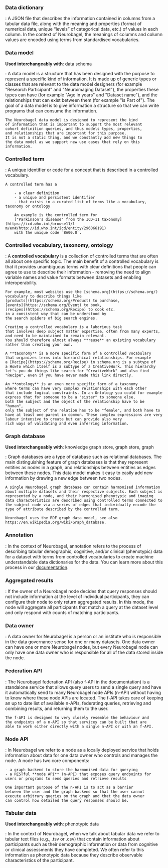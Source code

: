 ### Data dictionary
:   A JSON file that describes the information contained in columns from a tabular data file, 
    along with the meaning and properties (format of numerical data, unique “levels” 
    of categorical data, etc.) of values in each column. In the context of Neurobagel, 
    the meanings of columns and column values are encoded using terms from standardised vocabularies.

### Data model
**Used interchangeably with**: data schema

:   A data model is a structure that has been designed with the 
    purpose to represent a specific kind of information. 
    It is made up of generic types or classes that are relevant
    to the data model designers (for example "Research Participant"
    and "Neuroimaging Dataset"), the properties these types can
    have (for example "Age in years" and "Dataset name"), and the 
    relationships that can exist between them (for example "is Part of").
    The goal of a data model is to give information a structure
    so that we can write programs that can consume the information.

    The Neurobagel data model is designed to represent the kind
    of information that is important to support the most relevant
    cohort definition queries, and thus models types, properties,
    and relationships that are important for this purpose.
    It is not a static thing, and we constantly add new things to 
    the data model as we support new use cases that rely on this
    information.

### Controlled term
:   A unique identifier or code for a concept that is described in a controlled vocabulary.

    A controlled term has a 

        - a clear definition
        - a unique and persistent identifier
        - that exists in a curated list of terms like a vocabulary, taxonomy or ontology

        An example is the controlled term for 
        ["Parkinson's disease" from the ICD-11 taxonomy](https://icd.who.int/browse11/l-m/en#/http://id.who.int/icd/entity/296066191)
        with the unique code `8A00.0`.

### Controlled vocabulary, taxonomy, ontology
:   A **controlled vocabulary** is a collection of controlled terms that
    are often all about one specific topic. The main benefit of a 
    controlled vocabulary is that it provides unambiguous terms with
    clear definitions that people can agree to use to describe their
    information - removing the need to align variable names and value
    formats between datasets and enabling interoperability. 

    For example, most websites use the [schema.org](https://schema.org/)
    vocabulary to describe things like 
    [products](https://schema.org/Product) to purchase, 
    [events](https://schema.org/Event) to book, 
    [recipes](https://schema.org/Recipe) to cook etc.
    in a consistent way that can be understood by 
    the search spiders of big search engines.

    Creating a controlled vocabulary is a laborious task 
    that involves deep subject matter expertise, often from many experts, 
    and need to be maintained to remain relevant.
    You should therefore almost always **reuse** an existing vocabulary
    rather than creating your own. 

    A **taxonomy** is a more specific form of a controlled vocabulary 
    that organizes terms into hierarchical relationships. For example
    a [Recipe](https://schema.org/Recipe) in schema.org is a subtype of
    a HowTo which itself is a subtype of a CreativeWork. This hierarchy 
    let's you do things like search for "CreativeWork" and also find
    "Recipe", even if you have never made this link directly.

    An **ontology** is an even more specific form of a taxonomy 
    where terms can have very complex relationships with each other
    that include logical constraints. In an Ontology you could for example
    express that for someone to be a "sister" to someone else, 
    both the subject and the object of the relationship have to be "human",
    only the subject of the relation has to be "female", and both have to 
    have at least one parent in common. These complex expressions are very
    labour intensive to create but can provide also very 
    rich ways of validating and even inferring information.

### Graph database
**Used interchangeably with**: knowledge graph store, graph store, graph

:   Graph databases are a type of database such as relational databases.
    The main distinguishing feature of graph databases is that they 
    represent entities as nodes in a graph, 
    and relationships between entities as edges between these nodes.
    This data model makes it easy to easily add new information
    by drawing a new edge between two nodes.

    A single Neurobagel graph database can contain harmonised information about multiple datasets and their respective subjects. Each subject is represented by a node, and their harmonised phenotypic and imaging data characteristics are described using controlled terms connected to the subject node via a series of edges that individually encode the type of attribute described by the controlled term.

    Neurobagel uses the RDF graph data model, see also https://en.wikipedia.org/wiki/Graph_database.

### Annotation
:   In the context of Neurobagel, annotation refers to the process
    of describing tabular demographic, cognitive, and/or clinical (phenotypic) data for a dataset
    with terms from controlled vocabularies to create machine 
    understandable data dictionaries for the data. You can learn
    more about this process in our [documentation](annotation_tool.md).

### Aggregated results
:   If the owner of a Neurobagel node decides that query responses
    should not include information at the level of individual 
    participants, they can configure their node to only return
    aggregated results. In this mode, the node will aggregate
    all participants that match a query at the dataset level
    and only respond with counts of matching participants.

### Data owner
:   A data owner for Neurobagel is a person or an institute
    who is responsible in the data governance sense 
    for one or many datasets. One data owner can have one or
    more Neurobagel nodes, but every Neurobagel node can only
    have one data owner who is responsible for all of the data
    stored inside the node.

### Federation API
:   The Neurobagel federation API (also f-API in the documentation)
    is a standalone service that allows query users to send a single
    query and have it automatically send to many Neurobagel node APIs
    (n-API) without having to know where these node APIs are located.
    The f-API takes care of keeping an up to date list of available 
    n-APIs, federating queries, retrieving and combining results, 
    and returning them to the user.

    The f-API is designed to very closely resemble the behaviour and
    the endpoints of a n-API so that services can be built that are
    able to work either directly with a single n-API or with an f-API.

### Node API
:   In Neurobagel we refer to a node as a locally deployed service
    that holds information about data for one data owner who controls
    and manages the node. A node has two core components:

    - a graph backend to store the harmonised data for querying
    - a RESTful **node API** (n-API) that exposes query endpoints for
    users or programs to send queries and retrieve results

    One important purpose of the n-API is to act as a barrier
    between the user and the graph backend so that the user cannot
    execute arbitrary queries on the graph and that the data owner
    can control how detailed the query responses should be.

### Tabular data
**Used interchangeably with**: phenotypic data

:   In the context of Neurobagel, when we talk about tabular data
    we refer to tabular text files (e.g., .tsv or .csv) that contain information about
    participants such as their demographic information or data from
    cognitive or clinical assessments they have completed. 
    We often refer to this information as phenotypic data
    because they describe observable characteristics of the participant.
